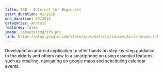 ```yaml
---
title: IFB - Internet for Beginners
start_duration: 01/2016
end_duration: 03/2016
categories: Android
featured: false
image: /assets/img/ifb.png
link: https://play.google.com/store/apps/details?id=com.kiritnarain.ifb
---
```

Developed an android application to offer hands on step-by-step guidance to the elderly and others new to a smartphone on using essential features such as emailing, navigating on google maps and scheduling calendar events.
